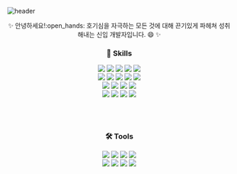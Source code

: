 ![header](https://capsule-render.vercel.app/api?type=waving&color=BDD5E7&text=hongdii's&nbsp;GitHub&fontSize=50&height=200&fontColor=52595D)
<br>
<div align="center">✨ 안녕하세요!:open_hands: 호기심을 자극하는 모든 것에 대해 끈기있게 파헤쳐 성취해내는 신입 개발자입니다. 😄 ✨</div>

<div align=center>
	<h3>💖 Skills</h3>
</div>

<div align="center">
	<img src="https://img.shields.io/badge/C-A8B9CC?style=flat&logo=C&logoColor=white">
	<img src="https://img.shields.io/badge/C++-00599C?style=flat&logo=C++&logoColor=white">
	<img src="https://img.shields.io/badge/Dart-02569B?style=flat&logo=Dart&logoColor=white">
 	<img src="https://img.shields.io/badge/PHP-777BB4?style=flat&logo=PHP&logoColor=white">
	<img src="https://img.shields.io/badge/Python-3776AB?style=flat&logo=Python&logoColor=white">
	<br>
	<img src="https://img.shields.io/badge/Jsp-333366?style=flat&logoColor=white">
	<img src="https://img.shields.io/badge/JSON-000000?style=flat&logo=JSON&logoColor=white">
	<img src="https://img.shields.io/badge/Ajax-26689A?style=flat&logo=Ajax&logoColor=white">
	<img src="https://img.shields.io/badge/jQuery-0769AD?style=flat&logo=jQuery&logoColor=white">
	<img src="https://img.shields.io/badge/API-FF5A5F?style=flat&logo=API&logoColor=white">
	<br>
	<img src="https://img.shields.io/badge/Java-007396?style=flat&logo=Conda-Forge&logoColor=white">
	<img src="https://img.shields.io/badge/Spring-6DB33F?style=flat&logo=Spring&logoColor=white">
	<img src="https://img.shields.io/badge/Oracle%20SQL-F80000?style=flat&logo=Oracle&logoColor=white">
	<img src="https://img.shields.io/badge/MySQL-4479A1?style=flat&logo=MySQL&logoColor=white">
	<br>
	<img src="https://img.shields.io/badge/HTML5-E34F26?style=flat&logo=HTML5&logoColor=white">
	<img src="https://img.shields.io/badge/CSS3-1572B6?style=flat&logo=CSS3&logoColor=white">
	<img src="https://img.shields.io/badge/JavaScript-F7DF1E?style=flat&logo=JavaScript&logoColor=white">
	<img src="https://img.shields.io/badge/jQuery-0769AD?style=flat&logo=jQuery&logoColor=white">
</div>
<br>
<br>
<br>
<div align=center>
	<h3>🛠 Tools</h3>
</div>
<div align=center>
	<img src="https://img.shields.io/badge/Android Studio-FF0000?style=flat&logo=Android Studio&logoColor=white">
	<img src="https://img.shields.io/badge/Eclipse%20IDE-2C2255?style=flat&logo=EclipseIDE&logoColor=white">
	<img src="https://img.shields.io/badge/Visual%20Studio%20Code-007ACC?style=flat&logo=VisualStudioCode&logoColor=white" >
	<img src="https://img.shields.io/badge/Flutter-02569B?style=flat&logo=Flutter&logoColor=white">
	<br>
	<img src="https://img.shields.io/badge/Tomcat-F8DC75?style=flat&logo=ApacheTomcat&logoColor=white" >
	<img src="https://img.shields.io/badge/Apache Tomcat-F8DC75?style=flat&logo=Apache Tomcat&logoColor=white">
 	<img src="https://img.shields.io/badge/Firebase-FF0000?style=flat&logo=Firebase&logoColor=white">
 	<img src="https://img.shields.io/badge/GitHub-181717?style=flat&logo=GitHub&logoColor=white" >
	<br>
</div>
<br>
<br>
<br>
<!--
**hongdii/hongdii** is a ✨ _special_ ✨ repository because its `README.md` (this file) appears on your GitHub profile.

Here are some ideas to get you started:

- 🔭 I’m currently working on ...
- 🌱 I’m currently learning ...
- 👯 I’m looking to collaborate on ...
- 🤔 I’m looking for help with ...
- 💬 Ask me about ...
- 📫 How to reach me: ...
- 😄 Pronouns: ...
- ⚡ Fun fact: ...
-->
